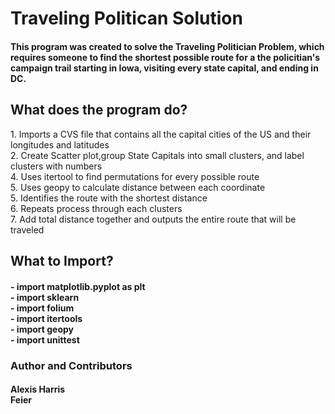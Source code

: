 <h1>Traveling Politican Solution</h1>
<h4> This program was created to solve the Traveling Politician Problem, which requires someone to find the shortest possible route for a the policitian's campaign trail starting in Iowa, visiting every state capital, and ending in DC.
<h2> What does the program do?</h2
<h4> 1. Imports a CVS file that contains all the capital cities of the US and their longitudes and latitudes<br>2. Create Scatter plot,group State Capitals into small clusters, and label clusters with numbers<br>
  4. Uses itertool to find permutations for every possible route<br>5. Uses geopy to calculate distance between each coordinate<br>5. Identifies the route with the shortest distance<br>6. Repeats process through each clusters<br>7. Add total distance together and outputs the entire route that will be traveled </h4>
<h2>What to Import?</h2>
<h4>- import matplotlib.pyplot as plt<br>
- import sklearn<br>
- import folium<br>
- import itertools<br>
- import geopy<br>
- import unittest</h4>
<h3>Author and Contributors</h3>
<h4>Alexis Harris <br> Feier</h4>
